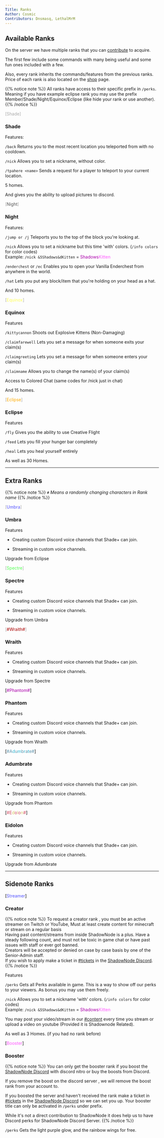 ```yaml
---
Title: Ranks
Author: Cosmic
Contributors: Dnsmasq, LethalMrM
---
```


## Available Ranks

On the server we have multiple ranks that you can <a href="https://shop.shadownode.ca/" target="_blank">contribute</a> to acquire.

The first few include some commands with many being useful and some fun ones included with a few.

Also, every rank inherits the commands/features from the previous ranks.
Price of each rank is also located on the <a href="https://shop.shadownode.ca/" target="_blank">shop</a> page.

{{% notice note %}}
All ranks have access to their specific prefix in `/perks`. \
Meaning if you have example eclipse rank you may use the prefix Member/Shade/Night/Equinox/Eclipse (like hide your rank or use another).
{{% /notice %}}

<div class="append"><span style="color: #AAAAAA">[</span><span style="color: #AAAAAA">Shade</span><span style="color: #AAAAAA">]</span></div>

### Shade

Features:

`/back` Returns you to the most recent location you teleported from with no cooldown. 

`/nick` Allows you to set a nickname, without color. 

`/tpahere <name>` Sends a request for a player to teleport to your current location. 

5 homes. 

And gives you the ability to upload pictures to discord.


<div class="append"><span style="color: #AAAAAA">[</span><span style="color: #555555">Night</span><span style="color: #AAAAAA">]</span></div>

### Night

Features:
	
`/jump or /j` Teleports you to the top of the block you're looking at.

`/nick` Allows you to set a nickname but this time 'with' colors. (`/info colors` for color codes) \
	Example: `/nick &5Shadows&dKitten` = <span style="color: #AA00AA">Shadows</span><span style="color: #FF55FF">Kitten </span>

`/enderchest` or `/ec` Enables you to open your Vanilla Enderchest from anywhere in the world. 

`/hat` Lets you put any block/item that you're holding on your head as a hat.

And 10 homes.

<div class="append"><span style="color: #AAAAAA">[</span><span style="color: #FFFF55">Equinox</span><span style="color: #AAAAAA">]</span></div>

### Equinox

Features

`/kittycannon` Shoots out Explosive Kittens (Non-Damaging)

`/claimfarewell` Lets you set a message for when someone exits your claim(s)

`/claimgreeting` Lets you set a message for when someone enters your claim(s)

`/claimname` Allows you to change the name(s) of your claim(s)

Access to Colored Chat (same codes for /nick just in chat)

And 15 homes.

<div class="append"><span style="color: #AAAAAA">[</span><span style="color: #FFAA00">Eclipse</span><span style="color: #AAAAAA">]</span></div>

### Eclipse

Features 

`/fly` Gives you the ability to use Creative Flight

`/feed` Lets you fill your hunger bar completely

`/heal` Lets you heal yourself entirely

As well as 30 Homes.

----

## Extra Ranks

{{% notice note %}}
*``#`` Means a randomly changing characters in Rank name*
{{% /notice %}}

<div class="append"><span style="color: #AAAAAA">[</span><span style="color: #5555FF">Umbra</span><span style="color: #AAAAAA">]</span></div>

### Umbra

Features

- Creating custom Discord voice channels that Shade+ can join.

- Streaming in custom voice channels.

Upgrade from Eclipse

<div class="append"><span style="color: #AAAAAA">[</span><span style="color: #55FF55">Spectre</span><span style="color: #AAAAAA">]</span></div>

### Spectre

Features

- Creating custom Discord voice channels that Shade+ can join.

- Streaming in custom voice channels.

Upgrade from Umbra

<div class="append"><span style="color: #AAAAAA">[</span><span style="color: #AA0000">#Wraith#</span><span style="color: #AAAAAA">]</span></div>

### Wraith

Features

- Creating custom Discord voice channels that Shade+ can join.

- Streaming in custom voice channels.

Upgrade from Spectre

<div class="append"><span style="color: #000000">[</span><span style="color: #AA00AA">#Phantom#</span><span style="color: #000000">]</span></div>

### Phantom

Features

- Creating custom Discord voice channels that Shade+ can join.

- Streaming in custom voice channels.

Upgrade from Wraith

<div class="append"><span style="color: #000000;">[</span><span style="color: #5c92ab;">#A<span style="color: #28b7d5;">d<span style="color: #5c92ab;">u<span style="color: #28b7d5;">m<span style="color: #5c92ab;">b<span style="color: #28b7d5;">r<span style="color: #5c92ab;">a<span style="color: #28b7d5;">t<span style="color: #5c92ab;">e#</span><span style="color: #000000;">]</span></span></span></span></span></span></span></span></span></div>

### Adumbrate

Features

- Creating custom Discord voice channels that Shade+ can join.

- Streaming in custom voice channels.

Upgrade from Phantom

<div class="append"><span style="color: #000000">[</span><span style="color: #D24860">#E<span style="color: #D7CD64">d<span style="color: #D24860">o<span style="color: #D7CD64">l<span style="color: #D24860">o<span style="color: #D7CD64">n<span style="color: #D24860">#</span><span style="color: #000000">]</span></div>

### Eidolon

Features

- Creating custom Discord voice channels that Shade+ can join.

- Streaming in custom voice channels.

Upgrade from Adumbrate

----

## Sidenote Ranks

<div class="append"><span style="color: #000000">[</span><span style="color: #5555FF">Streamer</span><span style="color: #000000">]</span></div>

### Creator

{{% notice note %}}
To request a creator rank , you must be an active streamer on Twitch or YouTube, Must at least create content for minecraft or stream on a regular basis\
Having past content/streams from inside ShadowNode is a plus. Have a steady following count, and must not be toxic in game chat or have past issues with staff or ever got banned.\
Creators will be accepted or denied on case by case basis by one of the Senior-Admin staff.\
If you wish to apply make a ticket in <a href="https://discordapp.com/channels/124188711603798016/379180312871043073" target="_blank">#tickets</a> in the <a href="https://discord.shadownode.ca/" target="_blank">ShadowNode Discord</a>.
{{% /notice %}}

Features 

`/perks` Gets all Perks available in game. This is a way to show off our perks to your viewers. As bonus you may use them freely.

`/nick` Allows you to set a nickname 'with' colors. (`/info colors` for color codes) \
	Example: `/nick &5Shadows&dKitten` = <span style="color: #AA00AA">Shadows</span><span style="color: #FF55FF">Kitten </span>

You may post your video/stream in our <a href="https://discordapp.com/channels/124188711603798016/383503183391096832" target="_blank">#content</a> every time you stream or upload a video on youtube (Provided it is Shadownode Related).

As well as 3 Homes. (if you had no rank before)

<div class="append"><span style="color: #000000">[</span><span style="color: #FF55FF">Booster</span><span style="color: #000000">]</span></div>

### Booster

{{% notice note %}}
You can only get the booster rank if you boost the <a href="https://discord.shadownode.ca/" target="_blank">ShadowNode Discord</a> with discord nitro or buy the boosts from Discord.

If you remove the boost on the discord server , we will remove the boost rank from your account to.

If you boosted the server and haven't received the rank make a  ticket in <a href="https://discordapp.com/channels/124188711603798016/379180312871043073" target="_blank">#tickets</a> in the <a href="https://discord.shadownode.ca/" target="_blank">ShadowNode Discord</a> so we can set you up.
Your booster title can only be activated in `/perks` under prefix.

While it's not a direct contribution to ShadowNode it does help us to have Discord perks for ShadowNode Discord Server.
{{% /notice %}}

`/perks` Gets the light purple glow, and the rainbow wings for free.
